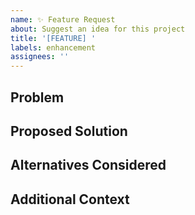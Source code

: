 ```yaml
---
name: ✨ Feature Request
about: Suggest an idea for this project
title: '[FEATURE] '
labels: enhancement
assignees: ''
---
```


## Problem
<!-- A clear and concise description of what the problem is. Ex. I'm always frustrated when [...] -->

## Proposed Solution
<!-- A clear and concise description of what you want to happen -->

## Alternatives Considered
<!-- A clear and concise description of any alternative solutions or features you've considered -->

## Additional Context
<!-- Add any other context or screenshots about the feature request here -->